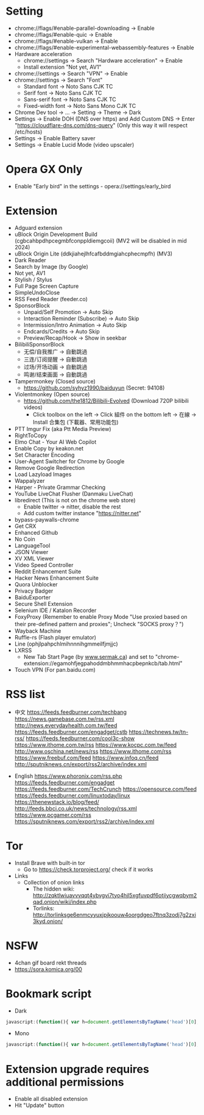 Setting
=====
* chrome://flags/#enable-parallel-downloading -> Enable
* chrome://flags/#enable-quic -> Enable
* chrome://flags/#enable-vulkan -> Enable
* chrome://flags/#enable-experimental-webassembly-features -> Enable
* Hardware acceleration
  * chrome://settings -> Search "Hardware acceleration" -> Enable
  * Install extension "Not yet, AV1"
* chrome://settings -> Search "VPN" -> Enable
* chrome://settings -> Search "Font"
  * Standard font -> Noto Sans CJK TC
  * Serif font -> Noto Sans CJK TC
  * Sans-serif font -> Noto Sans CJK TC
  * Fixed-width font -> Noto Sans Mono CJK TC
* Chrome Dev tool -> ... -> Setting -> Theme -> Dark
* Settings -> Enable DOH (DNS over https) and Add Custom DNS -> Enter "https://cloudflare-dns.com/dns-query" (Only this way it will respect /etc/hosts)
* Settings -> Enable Battery saver
* Settings -> Enable Lucid Mode (video upscaler)

Opera GX Only
=====
* Enable "Early bird" in the settings - opera://settings/early_bird

Extension
=====
* Adguard extension
* uBlock Origin Development Build (cgbcahbpdhpcegmbfconppldiemgcoii) (MV2 will be disabled in mid 2024)
* uBlock Origin Lite (ddkjiahejlhfcafbddmgiahcphecmpfh) (MV3)
* Dark Reader
* Search by Image (by Google)
* Not yet, AV1
* Stylish / Stylus
* Full Page Screen Capture
* SimpleUndoClose
* RSS Feed Reader (feeder.co)
* SponsorBlock
  * Unpaid/Self Promotion -> Auto Skip
  * Interaction Reminder (Subscribe) -> Auto Skip
  * Intermission/Intro Animation -> Auto Skip
  * Endcards/Credits -> Auto Skip
  * Preview/Recap/Hook -> Show in seekbar
* BilibiliSponsorBlock
  * 无偿/自我推广 -> 自動跳過
  * 三连/订阅提醒 -> 自動跳過
  * 过场/开场动画 -> 自動跳過
  * 鸣谢/结束画面 -> 自動跳過
* Tampermonkey (Closed source)
  * https://github.com/syhyz1990/baiduyun (Secret: 94108)
* Violentmonkey (Open source)
  * https://github.com/the1812/Bilibili-Evolved (Download 720P bilibili videos)
    * Click toolbox on the left -> Click 組件 on the bottom left -> 在線 -> Install 合集包 (下載器、常用功能包)
* PTT Imgur Fix (aka Ptt Media Preview)
* RightToCopy
* Elmo Chat - Your AI Web Copilot
* Enable Copy by keakon.net
* Set Character Encoding
* User-Agent Switcher for Chrome by Google
* Remove Google Redirection
* Load Lazyload Images
* Wappalyzer
* Harper - Private Grammar Checking
* YouTube LiveChat Flusher (Danmaku LiveChat)
* libredirect (This is not on the chrome web store)
  * Enable twitter -> nitter, disable the rest
  * Add custom twitter instance "https://nitter.net"
* bypass-paywalls-chrome
* Get CRX
* Enhanced Github
* No Coin
* LanguageTool
* JSON Viewer
* XV XML Viewer
* Video Speed Controller
* Reddit Enhancement Suite
* Hacker News Enhancement Suite
* Quora Unblocker
* Privacy Badger
* BaiduExporter
* Secure Shell Extension
* Selenium IDE / Katalon Recorder
* FoxyProxy (Remember to enable Proxy Mode "Use proxied based on their pre-defined pattern and proxies"; Uncheck "SOCKS proxy？")
* Wayback Machine
* Ruffle-rs (Flash player emulator)
* Line (ophjlpahpchlmihnnnihgmmeilfjmjjc)
* LXRSS
  * New Tab Start Page (by www.sermak.ca) and set to "chrome-extension://egamohfjegpahoddmbhmmhacpbepnkcb/tab.html"
* Touch VPN (For pan.baidu.com)

RSS list
=====
* 中文
https://feeds.feedburner.com/techbang
https://news.gamebase.com.tw/rss.xml
http://news.everydayhealth.com.tw/feed
https://feeds.feedburner.com/engadget/cstb
https://technews.tw/tn-rss/
https://feeds.feedburner.com/cool3c-show
https://www.ithome.com.tw/rss
https://www.kocpc.com.tw/feed
http://www.oschina.net/news/rss
https://www.ithome.com/rss
https://www.freebuf.com/feed
https://www.infoq.cn/feed
http://sputniknews.cn/export/rss2/archive/index.xml

* English
https://www.phoronix.com/rss.php
https://feeds.feedburner.com/engadget
https://feeds.feedburner.com/TechCrunch
https://opensource.com/feed
https://feeds.feedburner.com/linuxtoday/linux
https://thenewstack.io/blog/feed/
http://feeds.bbci.co.uk/news/technology/rss.xml
https://www.pcgamer.com/rss
https://sputniknews.com/export/rss2/archive/index.xml

Tor
=====
* Install Brave with built-in tor
  * Go to https://check.torproject.org/ check if it works
* Links
  * Collection of onion links
    * The hidden wiki: http://zqktlwiuavvvqqt4ybvgvi7tyo4hjl5xgfuvpdf6otjiycgwqbym2qad.onion/wiki/index.php
    * Torlinks: http://torlinksge6enmcyyuxjpjkoouw4oorgdgeo7ftnq3zodj7g2zxi3kyd.onion/

NSFW
=====
* 4chan gif board rekt threads
* https://sora.komica.org/00

Bookmark script
=====
* Dark
```javascript
javascript:(function(){ var h=document.getElementsByTagName('head')[0],s=document.createElement('style');s.setAttribute('type','text/css'); s.appendChild(document.createTextNode('html{-webkit-filter:invert(100%) hue-rotate(180deg) contrast(70%) !important; background: #fff;} .line-content {background-color: #fefefe;}'));h.appendChild(s); })()
```
* Mono
```javascript
javascript:(function(){ var h=document.getElementsByTagName('head')[0],s=document.createElement('style');s.setAttribute('type','text/css'); s.appendChild(document.createTextNode('@font-face{font-family:ASCII;src:local("Ubuntu Mono"),local("Consolas");unicode-range:U+00-7F,U+FF01-FF5E}@font-face{font-family:CJK;src:local("Droid Sans Fallback"),local("DroidMono"),local("Wenquanyi Micro Hei"),local("WenQuanYi Zen Hei"),local("Sarasa Mono TC"),local("Microsoft JhengHei"),local("Microsoft YaHei");unicode-range:U+2E80-FAFF}*,* *,[class],[id],[name]{font-family:ASCII,CJK,sans-serif!important;font-weight:400!important}'));h.appendChild(s); })()
```

Extension upgrade requires additional permissions
=====
* Enable all disabled extension
* Hit "Update" button
